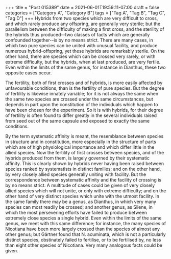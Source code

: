 +++
title = "Post 015389"
date = 2021-06-01T19:59:11-07:00
draft = false
categories = ["Category A", "Category B"]
tags = ["Tag A", "Tag B", "Tag C", "Tag D"]
+++
Hybrids from two species which are very difficult to cross, and which rarely produce any offspring, are generally very sterile; but the parallelism between the difficulty of making a first cross, and the sterility of the hybrids thus produced--two classes of facts which are generally confounded together--is by no means strict. There are many cases, in which two pure species can be united with unusual facility, and produce numerous hybrid-offspring, yet these hybrids are remarkably sterile. On the other hand, there are species which can be crossed very rarely, or with extreme difficulty, but the hybrids, when at last produced, are very fertile. Even within the limits of the same genus, for instance in Dianthus, these two opposite cases occur.

The fertility, both of first crosses and of hybrids, is more easily affected by unfavourable conditions, than is the fertility of pure species. But the degree of fertility is likewise innately variable; for it is not always the same when the same two species are crossed under the same circumstances, but depends in part upon the constitution of the individuals which happen to have been chosen for the experiment. So it is with hybrids, for their degree of fertility is often found to differ greatly in the several individuals raised from seed out of the same capsule and exposed to exactly the same conditions.

By the term systematic affinity is meant, the resemblance between species in structure and in constitution, more especially in the structure of parts which are of high physiological importance and which differ little in the allied species. Now the fertility of first crosses between species, and of the hybrids produced from them, is largely governed by their systematic affinity. This is clearly shown by hybrids never having been raised between species ranked by systematists in distinct families; and on the other hand, by very closely allied species generally uniting with facility. But the correspondence between systematic affinity and the facility of crossing is by no means strict. A multitude of cases could be given of very closely allied species which will not unite, or only with extreme difficulty; and on the other hand of very distinct species which unite with the utmost facility. In the same family there may be a genus, as Dianthus, in which very many species can most readily be crossed; and another genus, as Silene, in which the most persevering efforts have failed to produce between extremely close species a single hybrid. Even within the limits of the same genus, we meet with this same difference; for instance, the many species of Nicotiana have been more largely crossed than the species of almost any other genus; but Gärtner found that N. acuminata, which is not a particularly distinct species, obstinately failed to fertilise, or to be fertilised by, no less than eight other species of Nicotiana. Very many analogous facts could be given.
